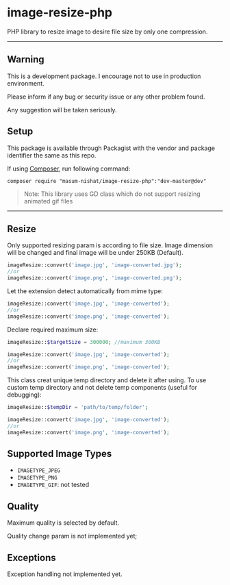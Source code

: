 image-resize-php
================

PHP library to resize image to desire file size by only one compression.

------------------

Warning
-----
This is a development package. I encourage not to use in production environment.

Please inform if any bug or security issue or any other problem found.

Any suggestion will be taken seriously. 

Setup
-----

This package is available through Packagist with the vendor and package identifier the same as this repo.

If using [Composer](https://getcomposer.org/), run following command:

```command
composer require "masum-nishat/image-resize-php":"dev-master@dev"
```

> Note: This library uses GD class which do not support resizing animated gif files

------------------

Resize
------

Only supported resizing param is according to file size. Image dimension will
be changed and final image will be under 250KB (Default). 

```php
imageResize::convert('image.jpg', 'image-converted.jpg');
//or
imageResize::convert('image.png', 'image-converted.png');
```

Let the extension detect automatically from mime type: 

```php
imageResize::convert('image.jpg', 'image-converted');
//or
imageResize::convert('image.png', 'image-converted');
```

Declare required maximum size:

```php
imageResize::$targetSize = 300000; //maximum 300KB

imageResize::convert('image.jpg', 'image-converted');
//or
imageResize::convert('image.png', 'image-converted');
```

This class creat unique temp directory and delete it after using.
To use custom temp directory and not delete temp components (useful 
for debugging):

```php
imageResize::$tempDir = 'path/to/temp/folder';

imageResize::convert('image.jpg', 'image-converted');
//or
imageResize::convert('image.png', 'image-converted');
```


Supported Image Types
-----------

- `IMAGETYPE_JPEG`
- `IMAGETYPE_PNG`
- `IMAGETYPE_GIF`: not tested


Quality
-------

Maximum quality is selected by default. 

Quality change param is not implemented yet;

Exceptions
--------

Exception handling not implemented yet.